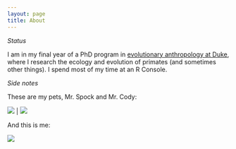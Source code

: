 ```yaml
---
layout: page
title: About
---
```


*Status*

I am in my final year of a PhD program in <a target="_blank" href="https://evolutionaryanthropology.duke.edu/graduate">evolutionary anthropology at Duke</a>, where I research the ecology and evolution of primates (and sometimes other things). I spend most of my time at an R Console. 

*Side notes*

These are my pets, Mr. Spock and Mr. Cody:

![](https://i.imgur.com/kRxZ6j5.jpg) | ![](https://i.imgur.com/rEvZhO1.jpg)

And this is me:

![](https://i.imgur.com/pSHvOOv.jpg)
